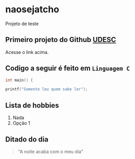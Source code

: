 # naosejatcho
Projeto de teste
## Primeiro projeto do **Github** [UDESC](https://www.udesc.br/)
Acesse o link acima.
## Codigo a seguir é feito em `Linguagem C`

```c
int main() {

printf("Somente leu quem sabe ler");
```
## Lista de hobbies
1. Nada
2. Opção 1

## Ditado do dia
> "A noite acaba com o meu dia"
